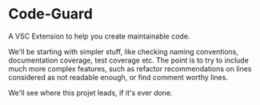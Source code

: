 # Code-Guard
A VSC Extension to help you create maintainable code.

We'll be starting with simpler stuff, like checking naming conventions, documentation coverage, test coverage etc. The point is to try to include much more complex features, such as refactor recommendations on lines considered as not readable enough, or find comment worthy lines.

We'll see where this projet leads, if it's ever done.
